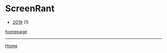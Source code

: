 # ScreenRant

  * [2019](./screenrant-2019.md) (1)

[homepage](https://screenrant.com/)

----

[Home](../index.md)
